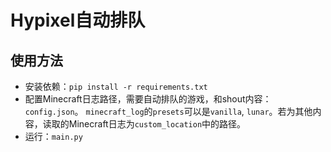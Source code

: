 # Hypixel自动排队

## 使用方法
* 安装依赖：`pip install -r requirements.txt`
* 配置Minecraft日志路径，需要自动排队的游戏，和shout内容：`config.json`。
  `minecraft_log`的`presets`可以是`vanilla`, `lunar`。若为其他内容，读取的Minecraft日志为`custom_location`中的路径。
* 运行：`main.py`

